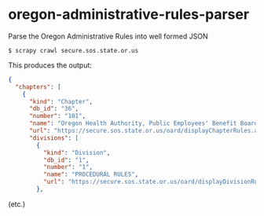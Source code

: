 # oregon-administrative-rules-parser
Parse the Oregon Administrative Rules into well formed JSON

```
$ scrapy crawl secure.sos.state.or.us
```

This produces the output:

```json
{
  "chapters": [
    {
      "kind": "Chapter",
      "db_id": "36",
      "number": "101",
      "name": "Oregon Health Authority, Public Employees' Benefit Board",
      "url": "https://secure.sos.state.or.us/oard/displayChapterRules.action?selectedChapter=36",
      "divisions": [
        {
          "kind": "Division",
          "db_id": "1",
          "number": "1",
          "name": "PROCEDURAL RULES",
          "url": "https://secure.sos.state.or.us/oard/displayDivisionRules.action?selectedDivision=1"
        },
```
(etc.)
